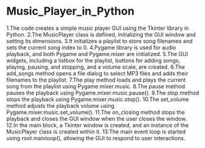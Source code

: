 # Music_Player_in_Python

1.The code creates a simple music player GUI using the Tkinter library in Python.
2.The MusicPlayer class is defined, initializing the GUI window and setting its dimensions.
3.It initializes a playlist to store song filenames and sets the current song index to 0.
4.Pygame library is used for audio playback, and both Pygame and Pygame.mixer are initialized.
5.The GUI widgets, including a listbox for the playlist, buttons for adding songs, playing, pausing, and stopping, and a volume scale, are created.
6.The add_songs method opens a file dialog to select MP3 files and adds their filenames to the playlist.
7.The play method loads and plays the current song from the playlist using Pygame.mixer.music.
8.The pause method pauses the playback using Pygame.mixer.music.pause().
9.The stop method stops the playback using Pygame.mixer.music.stop().
10.The set_volume method adjusts the playback volume using Pygame.mixer.music.set_volume().
11.The on_closing method stops the playback and closes the GUI window when the user closes the window.
12.In the main block, a Tkinter window is created, and an instance of the MusicPlayer class is created within it.
13.The main event loop is started using root.mainloop(), allowing the GUI to respond to user interactions.



